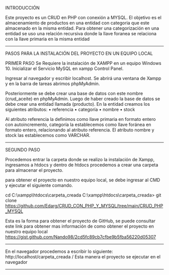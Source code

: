INTRODUCCIÓN 

Este proyecto es un CRUD en PHP con conexión a MYSQL. 
El objetivo es el almacenamiento de productos en una entidad con categoria que este almacenado en la misma entidad. Para obtener una categorización en una entidad se uso una relación recursiva donde la llave foranea se relaciona con la llave primaria en la misma entidad 
___________________________________________________________________________________________________________________________________________

PASOS PARA LA INSTALACIÓN DEL PROYECTO EN UN EQUIPO LOCAL 

PRIMER PASO
Se Requiere la instalación de XAMPP en un equipo Windows 10. Inicializar el Servicio MySQL en xampp Control Panel.

Ingresar al navegador y escribir localhost. Se abrirá una ventana de Xampp y en la barra de tareas abrimos phpMyAdmin.

Posteriormente se debe crear una base de datos con este nombre (crud_aceite) en phpMyAdmin. 
Luego de haber creado la base de datos se debe crear una entidad llamada (producto).
En la entidad creamos los siguientes atributos:
 •	referencia 
 •	categoría 
 •	nombre
 •	stock
 
Al atributo referencia la definimos como llave primaria en formato entero con autoincremento, categoría la establecemos como llave foránea en formato entero, relacionando al atributo referencia.
El atributo nombre y stock las establecemos como VARCHAR.

___________________________________________________________________________________________________________________________________________

SEGUNDO PASO 

Procedemos entrar la carpeta donde se realizo la instalación de Xampp, ingresamos a htdocs y dentro de htdocs procedemos a crear una carpeta para almacenar el proyecto.

para obtener el proyecto en nuestro equipo local, se debe ingresar al CMD y ejecutar el siguiente comando.

cd C:\xampp\htdocs\carpeta_creada 
C:\xampp\htdocs\carpeta_creada> git clone https://github.com/Edarg/CRUD_CON_PHP_Y_MYSQL/tree/main/CRUD_PHP_MYSQL

Esta es la forma para obtener el proyecto de GitHub, se puede consultar este link para obtener mas información de como obtener el proyecto en nuestro equipo local 
https://gist.github.com/Nando98/2cd5fc89cb7cfbe9b5fba56220d05307

__________________________________________________________________________________________________________________________________________

En el navegador procedemos a escribir lo siguiente: 
http://localhost/carpeta_creada /
Esta manera el proyecto se ejecutar en el navegador 

_______________________________________________________________________________________________________________________________________



